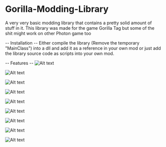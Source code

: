 # Gorilla-Modding-Library
A very very basic modding library that contains a pretty solid amount of stuff in it. 
This library was made for the game Gorilla Tag but some of the shit might work on other Photon game too

-- Installation --
Either compile the library (Remove the temporary "MainClass") into a dll and add it as a reference in your own mod or just add the library source code as scripts into your own mod.

-- Features --
![Alt text](https://cdn.discordapp.com/attachments/904018723105558581/986246450826600468/unknown.png?size=4096"...")

![Alt text](https://cdn.discordapp.com/attachments/904018723105558581/986247233299152926/unknown.png?size=4096"...")

![Alt text]([https://cdn.discordapp.com/attachments/904018723105558581/986247755351617556/unknown.png?size=4096"...")

![Alt text]([https://cdn.discordapp.com/attachments/904018723105558581/986248309691789332/unknown.png?size=4096"...")

![Alt text]([https://cdn.discordapp.com/attachments/904018723105558581/986248916838277140/unknown.png?size=4096"...")

![Alt text]([https://cdn.discordapp.com/attachments/904018723105558581/986249985827934238/unknown.png?size=4096"...")

![Alt text]([https://cdn.discordapp.com/attachments/904018723105558581/986250812261040128/unknown.png?size=4096"...")

![Alt text]([https://cdn.discordapp.com/attachments/904018723105558581/986251221876760576/unknown.png?size=4096"...")

![Alt text]([https://cdn.discordapp.com/attachments/904018723105558581/986252849681940490/unknown.png?size=4096"...")
